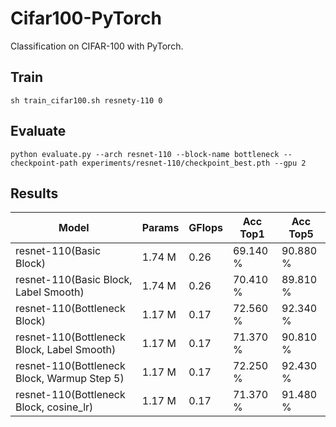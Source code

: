 # Cifar100-PyTorch
Classification on CIFAR-100 with PyTorch.

## Train 
```shell
sh train_cifar100.sh resnety-110 0
```

## Evaluate
```shell
python evaluate.py --arch resnet-110 --block-name bottleneck --checkpoint-path experiments/resnet-110/checkpoint_best.pth --gpu 2
```

## Results
|                   Model                        |      Params    |     GFlops     |    Acc Top1   |    Acc Top5    |
| ---------------------------------------------- | -------------- | -------------- | ------------- | -------------- |
|   resnet-110(Basic Block)                      |      1.74 M    |      0.26      |    69.140 %   |    90.880 %    |
|   resnet-110(Basic Block, Label Smooth)        |      1.74 M    |      0.26      |    70.410 %   |    89.810 %    |
|   resnet-110(Bottleneck Block)                 |      1.17 M    |      0.17      |    72.560 %   |    92.340 %    |
|   resnet-110(Bottleneck Block, Label Smooth)   |      1.17 M    |      0.17      |    71.370 %   |    90.810 %    |
|   resnet-110(Bottleneck Block, Warmup Step 5)  |      1.17 M    |      0.17      |    72.250 %   |    92.430 %    |
|   resnet-110(Bottleneck Block, cosine_lr)      |      1.17 M    |      0.17      |    71.370 %   |    91.480 %    |
